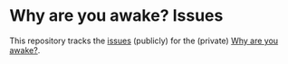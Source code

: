 # Why are you awake? Issues

This repository tracks the [issues](https://github.com/battis/why-are-you-awake_issues/issues) (publicly) for the (private) [Why are you awake?](https://github.com/battis/why-are-you-awake).
